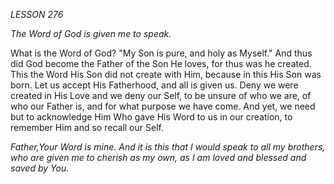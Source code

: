 *LESSON 276*

*The Word of God is given me to speak.*

What is the Word of God? "My Son is pure, and holy as Myself." And thus did God become the Father of the Son He loves, for thus was he created. This the Word His Son did not create with Him, because in this His Son was born. Let us accept His Fatherhood, and all is given us. Deny we were created in His Love and we deny our Self, to be unsure of who we are, of who our Father is, and for what purpose we have come. And yet, we need but to acknowledge Him Who gave His Word to us in our creation, to remember Him and so recall our Self.

_Father,Your Word is mine. And it is this that I would speak to all my brothers, who are given me to cherish as my own, as I am loved and blessed and saved by You._